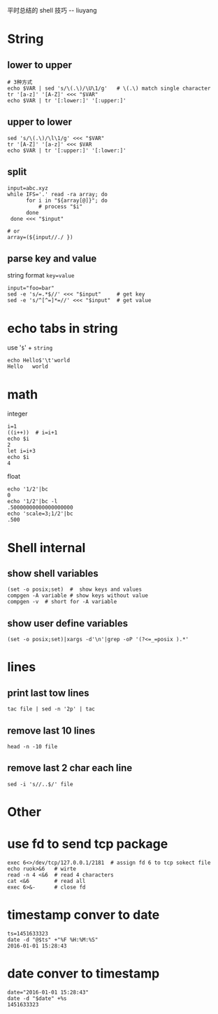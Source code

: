 平时总结的 shell 技巧   -- liuyang

# String
## lower to upper
```
# 3种方式
echo $VAR | sed 's/\(.\)/\U\1/g'   # \(.\) match single character 
tr '[a-z]' '[A-Z]' <<< "$VAR"
echo $VAR | tr '[:lower:]' '[:upper:]'
```
## upper to lower
```
sed 's/\(.\)/\l\1/g' <<< "$VAR"
tr '[A-Z]' '[a-z]' <<< $VAR
echo $VAR | tr '[:upper:]' '[:lower:]'
```

## split
```
input=abc.xyz
while IFS='.' read -ra array; do
      for i in "${array[@]}"; do
          # process "$i"
      done
 done <<< "$input"
 
# or
array=(${input//./ })
```
## parse key and value 
string format `key=value`
```
input="foo=bar"
sed -e 's/=.*$//' <<< "$input"     # get key 
sed -e 's/^[^=]*=//' <<< "$input"  # get value
```



# echo tabs in string
use '`$`' + `string`
```
echo Hello$'\t'world
Hello   world
```

# math
integer
```
i=1
((i++))  # i=i+1
echo $i
2
let i=i+3
echo $i
4
```
float
```
echo '1/2'|bc
0
echo '1/2'|bc -l
.50000000000000000000
echo 'scale=3;1/2'|bc
.500
```

# Shell internal
## show shell variables
```
(set -o posix;set)  #  show keys and values
compgen -A variable # show keys without value
compgen -v  # short for -A variable
```

## show user define variables
```
(set -o posix;set)|xargs -d'\n'|grep -oP '(?<=_=posix ).*'
```

# lines
## print last tow lines
```
tac file | sed -n '2p' | tac 
```
## remove last 10 lines
```
head -n -10 file
```
## remove last 2 char each line
```
sed -i 's//..$/' file
```

# Other
# use fd to send tcp package
```
exec 6<>/dev/tcp/127.0.0.1/2181  # assign fd 6 to tcp sokect file
echo ruok>&6   # wirte
read -n 4 <&6  # read 4 characters
cat <&6        # read all
exec 6>&-      # close fd
```


# timestamp conver to date
```
ts=1451633323
date -d "@$ts" +"%F %H:%M:%S"
2016-01-01 15:28:43
```
# date conver to timestamp
```
date="2016-01-01 15:28:43"
date -d "$date" +%s
1451633323
```

